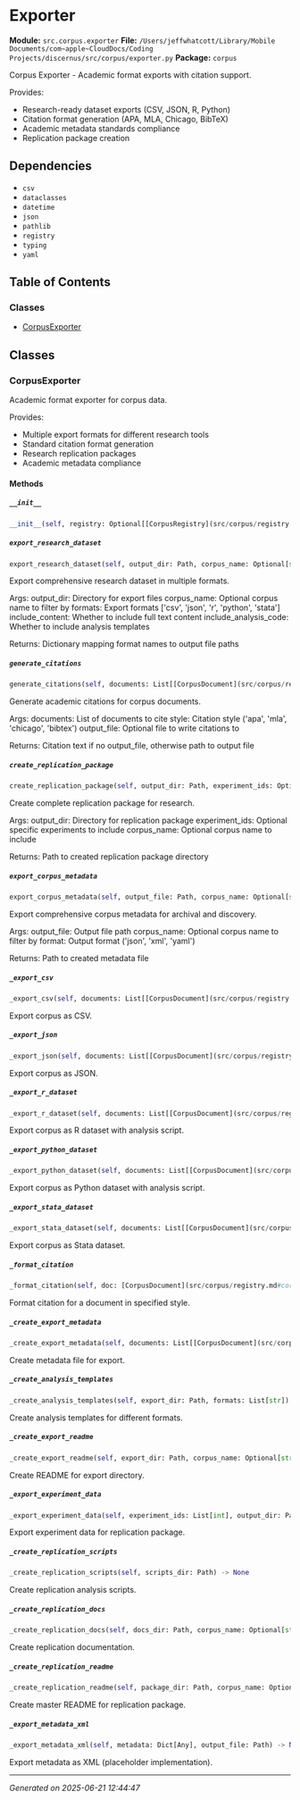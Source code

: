 # Exporter

**Module:** `src.corpus.exporter`
**File:** `/Users/jeffwhatcott/Library/Mobile Documents/com~apple~CloudDocs/Coding Projects/discernus/src/corpus/exporter.py`
**Package:** `corpus`

Corpus Exporter - Academic format exports with citation support.

Provides:
- Research-ready dataset exports (CSV, JSON, R, Python)
- Citation format generation (APA, MLA, Chicago, BibTeX)
- Academic metadata standards compliance
- Replication package creation

## Dependencies

- `csv`
- `dataclasses`
- `datetime`
- `json`
- `pathlib`
- `registry`
- `typing`
- `yaml`

## Table of Contents

### Classes
- [CorpusExporter](#corpusexporter)

## Classes

### CorpusExporter

Academic format exporter for corpus data.

Provides:
- Multiple export formats for different research tools
- Standard citation format generation
- Research replication packages
- Academic metadata compliance

#### Methods

##### `__init__`
```python
__init__(self, registry: Optional[[CorpusRegistry](src/corpus/registry.md#corpusregistry)])
```

##### `export_research_dataset`
```python
export_research_dataset(self, output_dir: Path, corpus_name: Optional[str], formats: List[str], include_content: bool, include_analysis_code: bool) -> Dict[Any]
```

Export comprehensive research dataset in multiple formats.

Args:
    output_dir: Directory for export files
    corpus_name: Optional corpus name to filter by
    formats: Export formats ['csv', 'json', 'r', 'python', 'stata']
    include_content: Whether to include full text content
    include_analysis_code: Whether to include analysis templates
    
Returns:
    Dictionary mapping format names to output file paths

##### `generate_citations`
```python
generate_citations(self, documents: List[[CorpusDocument](src/corpus/registry.md#corpusdocument)], style: str, output_file: Optional[Path]) -> Union[Any]
```

Generate academic citations for corpus documents.

Args:
    documents: List of documents to cite
    style: Citation style ('apa', 'mla', 'chicago', 'bibtex')
    output_file: Optional file to write citations to
    
Returns:
    Citation text if no output_file, otherwise path to output file

##### `create_replication_package`
```python
create_replication_package(self, output_dir: Path, experiment_ids: Optional[List[int]], corpus_name: Optional[str]) -> Path
```

Create complete replication package for research.

Args:
    output_dir: Directory for replication package
    experiment_ids: Optional specific experiments to include
    corpus_name: Optional corpus name to include
    
Returns:
    Path to created replication package directory

##### `export_corpus_metadata`
```python
export_corpus_metadata(self, output_file: Path, corpus_name: Optional[str], format: str) -> Path
```

Export comprehensive corpus metadata for archival and discovery.

Args:
    output_file: Output file path
    corpus_name: Optional corpus name to filter by
    format: Output format ('json', 'xml', 'yaml')
    
Returns:
    Path to created metadata file

##### `_export_csv`
```python
_export_csv(self, documents: List[[CorpusDocument](src/corpus/registry.md#corpusdocument)], output_dir: Path, include_content: bool) -> Path
```

Export corpus as CSV.

##### `_export_json`
```python
_export_json(self, documents: List[[CorpusDocument](src/corpus/registry.md#corpusdocument)], output_dir: Path, include_content: bool) -> Path
```

Export corpus as JSON.

##### `_export_r_dataset`
```python
_export_r_dataset(self, documents: List[[CorpusDocument](src/corpus/registry.md#corpusdocument)], output_dir: Path, include_content: bool) -> Path
```

Export corpus as R dataset with analysis script.

##### `_export_python_dataset`
```python
_export_python_dataset(self, documents: List[[CorpusDocument](src/corpus/registry.md#corpusdocument)], output_dir: Path, include_content: bool) -> Path
```

Export corpus as Python dataset with analysis script.

##### `_export_stata_dataset`
```python
_export_stata_dataset(self, documents: List[[CorpusDocument](src/corpus/registry.md#corpusdocument)], output_dir: Path, include_content: bool) -> Path
```

Export corpus as Stata dataset.

##### `_format_citation`
```python
_format_citation(self, doc: [CorpusDocument](src/corpus/registry.md#corpusdocument), style: str) -> str
```

Format citation for a document in specified style.

##### `_create_export_metadata`
```python
_create_export_metadata(self, documents: List[[CorpusDocument](src/corpus/registry.md#corpusdocument)], export_dir: Path, exported_files: Dict[Any]) -> None
```

Create metadata file for export.

##### `_create_analysis_templates`
```python
_create_analysis_templates(self, export_dir: Path, formats: List[str]) -> None
```

Create analysis templates for different formats.

##### `_create_export_readme`
```python
_create_export_readme(self, export_dir: Path, corpus_name: Optional[str], formats: List[str], include_content: bool) -> None
```

Create README for export directory.

##### `_export_experiment_data`
```python
_export_experiment_data(self, experiment_ids: List[int], output_dir: Path) -> None
```

Export experiment data for replication package.

##### `_create_replication_scripts`
```python
_create_replication_scripts(self, scripts_dir: Path) -> None
```

Create replication analysis scripts.

##### `_create_replication_docs`
```python
_create_replication_docs(self, docs_dir: Path, corpus_name: Optional[str], experiment_ids: Optional[List[int]]) -> None
```

Create replication documentation.

##### `_create_replication_readme`
```python
_create_replication_readme(self, package_dir: Path, corpus_name: Optional[str], experiment_ids: Optional[List[int]]) -> None
```

Create master README for replication package.

##### `_export_metadata_xml`
```python
_export_metadata_xml(self, metadata: Dict[Any], output_file: Path) -> None
```

Export metadata as XML (placeholder implementation).

---

*Generated on 2025-06-21 12:44:47*